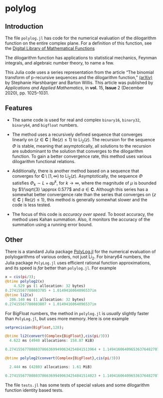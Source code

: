 # polylog

## Introduction

 The file `polylog.jl` has code for the numerical evaluation of the dilogarithm function on the entire complex plane. For a definition of this function, see the [Digital Library of Mathematical Functions](https://dlmf.nist.gov/25.12#E1)

The dilogarithm function has applications to statistical mechanics, Feynman integrals,
and algebraic number theory, to name a few.

 This Julia code uses a series representation from the article “The binomial transform of p-recursive sequences and the dilogarithm function,” [(arXiv)][def] by Stephanie Harshbarger and Barton Willis. This article was published by _Applications and Applied Mathematics_, in **vol.** 15, **Issue** 2 (December 2020), pp. 1025–1031.

## Features

- The same code is used for real and complex `binary16`, `binary32`, `binary64`, and `bigfloat` numbers.

- The method uses a recursively defined sequence that converges linearly on 
$\{ z \in \mathbf{C} \mid \mathrm{Re}(z) \leq 1  \}$ to $\mathrm{Li}_2(z)$. The recursion for the sequence $\Phi$ is stable, meaning that asymptotically, all solutions to the recursion are subdominant to the solution that converges to the dilogarithm function. To gain a better convergence rate, this method uses various dilogarithm functional relations.

- Additionally, there is another method based on a sequence that converges for $\mathbf{C} \setminus [1,\infty)$ to $\mathrm{Li}_2(z)$. Asymptotically, the sequence $\Phi$ satisfies $\Phi_k \sim L + a \mu^k$, for $k \to \infty$, where the magnitude of $\mu$ is bounded by $1/\sqrt{3} \approx 0.577$ and $a \in \mathbf{C}$. Although this series has a somewhat better convergence rate than the series that converges on $\{z \in \mathbf{C} \mid \mathrm{Re}(z) \leq 1 \}$, this method is generally somewhat slower and the code is less tested.

- The focus of this code is _accuracy over speed_. To boost accuracy, the method uses Kahan summation. Also, it monitors the accuracy of the summation using a running error bound.

## Other

There is a standard Julia package [PolyLog.jl](https://juliapackages.com/p/polylog) for the numerical evaluation of polylogarithms of various orders, not just $\mathrm{Li}_2$. For binary64 numbers, the Julia package `PolyLog.jl` uses efficient rational function approximations, and its speed is _far_
better than `polylog.jl`. For example

~~~Julia
x = cis(pi/3);
@btime polylog2(x)
    4.529 μs (1 allocation: 32 bytes)
0.27415567780803785 + 1.0149416064096537im
@btime li2(x)
  206.140 ns (1 allocation: 32 bytes)
0.27415567780803807 + 1.0149416064096537im
~~~

For BigFloat numbers, the method in `polylog.jl` is _usually_ slightly faster than `PolyLog.jl`, but uses more memory. Here is one example

~~~Julia
setprecision(BigFloat,128);

@btime li2(convert(Complex{BigFloat},cis(pi/3)))
  4.622 ms (4940 allocations: 158.87 KiB)

0.2741556778080378663699490634254841513964 + 1.14941606409653637648270733876243611287im

@btime polylog2(convert(Complex{BigFloat},cis(pi/3)))

  2.444 ms (42803 allocations: 1.61 MiB)

0.2741556778080378663699490634254841514023 + 1.14941606409653637648270733876243611281im
~~~

 The file `tests.jl` has some tests of special values and some dilogarithm function identity based tests.

[def]: https://arxiv.org/pdf/1910.06928.pdf
